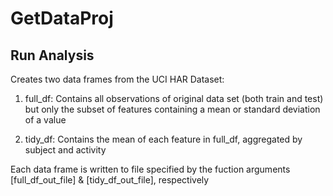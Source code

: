 GetDataProj
===========

Run Analysis
------------

Creates two data frames from the UCI HAR Dataset:

   1) full_df: Contains all observations of original data set (both train and
       test) but only the subset of features containing a mean or standard
       deviation of a value

   2) tidy_df: Contains the mean of each feature in full_df, aggregated by
      subject and activity

 Each data frame is written to file specified by the fuction arguments
 [full_df_out_file] & [tidy_df_out_file], respectively
